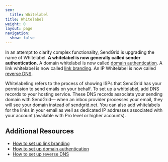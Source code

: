 ```yaml
---
seo:
  title: Whitelabel
title: Whitelabel
weight: 0
layout: page
navigation:
  show: false
---
```


In an attempt to clarify complex functionality, SendGrid is upgrading the name of Whitelabel. **A whitelabel is now generally called sender authentication.** A domain whitelabel is now called [domain authentication]({{root_url}}/user-interface/sending-email/how-to-set-up-domain-authentication/). A link whitelabel is now called [link branding]({{root_url}}/user-interface/sending-email/how-to-set-up-link-branding/). An IP Whitelabel is now called [reverse DNS]({{root_url}}/user-interface/sending-email/how-to-set-up-reverse-dns/).

Whitelabeling refers to the process of showing ISPs that SendGrid has your permission to send emails on your behalf. To set up a whitelabel, add DNS records to your hosting service. These DNS records associate your sending domain with SendGrid— when an inbox provider processes your email, they will see your domain instead of sendgrid.net. You can also add whitelabels for the links in your email as well as dedicated IP addresses associated with your account (available with Pro level or higher accounts).

## 	Additional Resources

- [How to set up link branding]({{root_url}}/user-interface/sending-email/how-to-set-up-link-branding/)
- [How to set up domain authentication]({{root_url}}/user-interface/sending-email/how-to-set-up-domain-authentication/)
- [How to set up reverse DNS]({{root_url}}/user-interface/sending-email/how-to-set-up-reverse-dns/)
